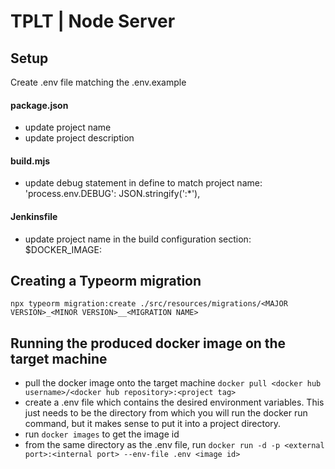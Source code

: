 # TPLT | Node Server

## Setup

Create .env file matching the .env.example

#### package.json

- update project name
- update project description

#### build.mjs

- update debug statement in define to match project name: 'process.env.DEBUG': JSON.stringify('<project-name>:\*'),

#### Jenkinsfile

- update project name in the build configuration section: $DOCKER_IMAGE:<project-name>

## Creating a Typeorm migration

`npx typeorm migration:create ./src/resources/migrations/<MAJOR VERSION>_<MINOR VERSION>__<MIGRATION NAME>`

## Running the produced docker image on the target machine

- pull the docker image onto the target machine `docker pull <docker hub username>/<docker hub repository>:<project tag>`
- create a .env file which contains the desired environment variables. This just needs to be the directory from which you will run the docker run command, but it makes sense to put it into a project directory.
- run `docker images` to get the image id
- from the same directory as the .env file, run `docker run -d -p <external port>:<internal port> --env-file .env <image id>`
